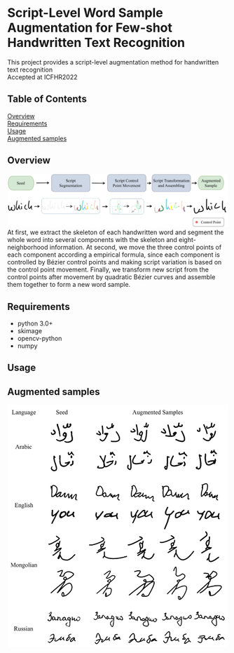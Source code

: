 # Script-Level Word Sample Augmentation for Few-shot Handwritten Text Recognition  
This project provides a script-level augmentation method for handwritten text recognition  
Accepted at ICFHR2022  
## Table of Contents
[Overview](https://github.com/IMU-MachineLearningSXD/script-level_aug_ICFHR2022#overview)  
[Requirements](https://github.com/IMU-MachineLearningSXD/script-level_aug_ICFHR2022#requirements)  
[Usage](https://github.com/IMU-MachineLearningSXD/script-level_aug_ICFHR2022#usage)  
[Augmented samples](https://github.com/IMU-MachineLearningSXD/script-level_aug_ICFHR2022#augmented-samples)  
## Overview
![image](https://github.com/IMU-MachineLearningSXD/script-level_aug_ICFHR2022/blob/main/dst/flow.jpg)
At first, we extract the skeleton of each handwritten word and segment the whole word into several components with the skeleton and eight-neighborhood information. At second, we move the three control points of each component according a empirical formula, since each component is controlled by Bézier control points and making script variation is based on the control point movement. Finally, we transform new script from the control points after movement by quadratic Bézier curves and assemble them together to form a new word sample.  
## Requirements   
- python 3.0+  
- skimage  
- opencv-python  
- numpy  
## Usage

## Augmented samples
![image](https://github.com/IMU-MachineLearningSXD/script-level_aug_ICFHR2022/blob/main/dst/samples.jpg)
